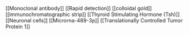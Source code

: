 [[Monoclonal antibody]]
[[Rapid detection]]
[[colloidal gold]]
[[immunochromatographic strip]]
[[Thyroid Stimulating Hormone (Tsh)]]
[[Neuronal cells]]
[[Microrna-489-3p]]
[[Translationally Controlled Tumor Protein 1]]
